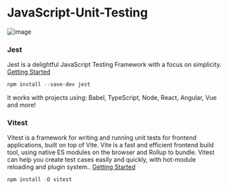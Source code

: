 # JavaScript-Unit-Testing

![image](https://th.bing.com/th/id/OIP.kNstQwS9gD5khHugiQC85wHaEK?w=311&h=180&c=7&r=0&o=5&dpr=1.3&pid=1.7)

### Jest

Jest is a delightful JavaScript Testing Framework with a focus on simplicity.
[Getting Started](https://jestjs.io/docs/getting-started)

```python
npm install --save-dev jest
```

It works with projects using: Babel, TypeScript, Node, React, Angular, Vue and more!

### Vitest

Vitest is a framework for writing and running unit tests for frontend applications, built on top of Vite. Vite is a fast and efficient frontend build tool, using native ES modules on the browser and Rollup to bundle. Vitest can help you create test cases easily and quickly, with hot-module reloading and plugin system..
[Getting Started](https://vitest.dev/guide/)

```python
npm install -D vitest
```
